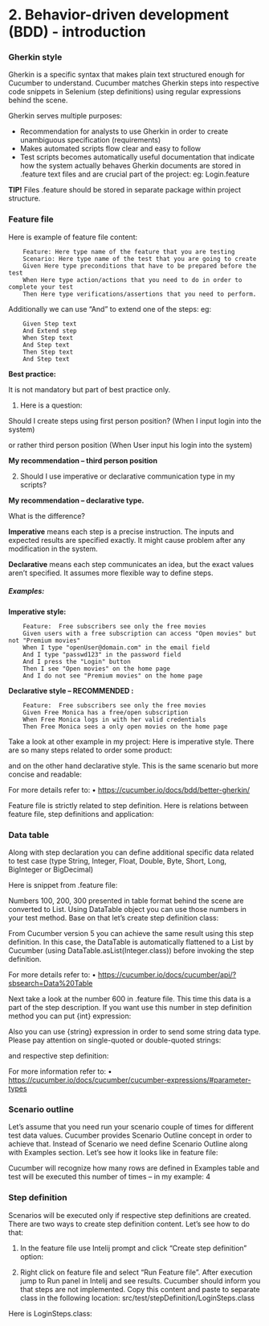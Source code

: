# 2. Behavior-driven development (BDD) - introduction

### Gherkin style

  Gherkin is a specific syntax that makes plain text structured enough for Cucumber to understand. Cucumber matches Gherkin steps into respective code snippets in Selenium (step definitions) using regular expressions behind the scene.
  
Gherkin serves multiple purposes:

*  Recommendation for analysts to use Gherkin in order to create unambiguous specification (requirements)
*  Makes automated scripts flow clear and easy to follow
*  Test scripts becomes automatically useful documentation that indicate how the system actually behaves
Gherkin documents are stored in .feature text files and are crucial part of the project: eg:
Login.feature

**TIP!**
Files .feature should be stored in separate package within project structure. 

### Feature file


Here is example of feature file content:

        Feature: Here type name of the feature that you are testing
        Scenario: Here type name of the test that you are going to create
        Given Here type preconditions that have to be prepared before the test
        When Here type action/actions that you need to do in order to complete your test
        Then Here type verifications/assertions that you need to perform. 


Additionally we can use “And” to extend one of the steps:
eg:

        Given Step text
        And Extend step
        When Step text
        And Step text
        Then Step text
        And Step text


**Best practice:**

It is not mandatory but part of best practice only. 
1. Here is a question:

Should I create steps using first person position? (When I input login into the system) 

or rather third person position (When User input his login into the system)

**My recommendation – third person position**

2. Should I use imperative or declarative communication type in my scripts?

**My recommendation – declarative type.**

What is the difference?

**Imperative** means each step is a precise instruction. The inputs and expected results are specified exactly. It might cause problem after any modification in the system.

**Declarative** means each step communicates an idea, but the exact values aren’t specified. It assumes more flexible way to define steps. 

##### Examples:

**Imperative style:**

        Feature:  Free subscribers see only the free movies 
        Given users with a free subscription can access "Open movies" but not "Premium movies" 
        When I type "openUser@domain.com" in the email field 
        And I type "passwd123" in the password field 
        And I press the "Login" button 
        Then I see "Open movies" on the home page 
        And I do not see "Premium movies" on the home page

**Declarative style – RECOMMENDED :**

        Feature:  Free subscribers see only the free movies 
        Given Free Monica has a free/open subscription
        When Free Monica logs in with her valid credentials
        Then Free Monica sees a only open movies on the home page 

Take a look at other example in my project:
Here is imperative style. There are so many steps related to order some product:


































and on the other hand declarative style. This is the same scenario but more concise and readable:

 























For more details refer to:
•	https://cucumber.io/docs/bdd/better-gherkin/


Feature file is strictly related to step definition. 
Here is relations between feature file, step definitions and application:

















### Data table

Along with step declaration you can define additional specific data related to test case (type String, Integer, Float, Double, Byte, Short, Long, BigInteger or BigDecimal)  

Here is snippet from .feature file:















Numbers 100, 200, 300 presented in table format behind the scene are converted to List<String>. 
Using DataTable object you can use those numbers in your test method. 
Base on that let’s create step definition class:











From Cucumber version 5 you can achieve the same result using this step definition. In this case, the DataTable is automatically flattened to a List<Integer> by Cucumber (using DataTable.asList(Integer.class)) before invoking the step definition. 









For more details refer to:
•	https://cucumber.io/docs/cucumber/api/?sbsearch=Data%20Table


Next take a look at the number 600 in .feature file. This time this data is a part of the step description. If you want use this number in step definition method you can put {int} expression:




  










Also you can use {string} expression in order to send some string data type. Please pay attention on single-quoted or double-quoted strings:

 











and respective step definition:











For more information refer to:
•	https://cucumber.io/docs/cucumber/cucumber-expressions/#parameter-types


### Scenario outline

Let’s assume that you need run your scenario couple of times for different test data values. Cucumber provides Scenario Outline concept in order to achieve that. Instead of Scenario we need define Scenario Outline along with Examples section. Let’s see how it looks like in feature file:



Cucumber will recognize how many rows are defined in Examples table and test will be executed this number of times – in my example: 4


### Step definition

Scenarios will be executed only if respective step definitions are created. There are two ways to create step definition content. Let’s see how to do that:
1. In the feature file use Intelij prompt and click “Create step definition” option:







2. Right click on feature file and select “Run Feature file”. After execution jump to Run panel in Intelij and see results. Cucumber should inform you that steps are not implemented. Copy this content and paste to separate class in the following location: src/test/stepDefinition/LoginSteps.class

  




























Here is LoginSteps.class:




